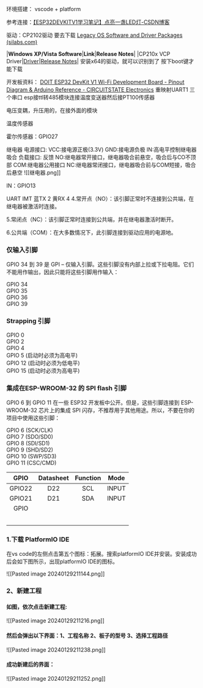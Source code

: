 环境搭建：
vscode + platform

参考连接：[【ESP32DEVKITV1学习笔记】点亮一盏LED灯-CSDN博客](https://blog.csdn.net/weixin_44415862/article/details/122369703)

驱动：CP2102驱动 要去下载
[Legacy OS Software and Driver Packages (silabs.com)](https://community.silabs.com/s/article/legacy-os-software-and-driver-packages?language=en_US)

|**Windows XP/Vista Software**|**Link**|**Release Notes**|
|CP210x VCP Driver|[Driver](http://www.silabs.com/documents/public/software/CP210x_VCP_Windows_XP_Vista.zip)|[Release Notes](http://www.silabs.com/documents/public/release-notes/CP210x_VCP_Windows_XP_Vista_Release_Notes.txt)|
安装x64的驱动，就可以识别到了
按下boot键才能下载

开发板资料：
[DOIT ESP32 DevKit V1 Wi-Fi Development Board - Pinout Diagram & Arduino Reference - CIRCUITSTATE Electronics](https://www.circuitstate.com/pinouts/doit-esp32-devkit-v1-wifi-development-board-pinout-diagram-and-reference/)
重映射UART1
三个串口
esp接ttl转485模块连接温度变送器然后接PT100传感器

电压变耦，升压用的，在接外面的模块


温度传感器

霍尔传感器：GPIO27



继电器
电源接口:
VCC:接电源正极(3.3V)
GND:接电源负极
IN:高电平控制继电器吸合
负载接口:
反馈
NO:继电器常开接口，继电器吸合前悬空，吸合后与CO不顶部
COM:继电器公用接口
NC:继电器常闭接口，继电器吸合前与COM短接，吸合后悬空
![[继电器.png]]

IN：GPIO13

UART IMT
蓝TX 2
黄RX 4
4.常开点（NO）：该引脚正常时不连接到公共端，在继电器被激活时连接。

5.常闭点（NC）：该引脚正常时连接到公共端，并在继电器激活时断开。

6.公共端（COM）：在大多数情况下，此引脚连接到驱动应用的电源地。

### 仅输入引脚

GPIO 34 到 39 是 GPI – 仅输入引脚。这些引脚没有内部上拉或下拉电阻。它们不能用作输出，因此只能将这些引脚用作输入：

GPIO 34  
GPIO 35  
GPIO 36  
GPIO 39

### Strapping 引脚

GPIO 0  
GPIO 2  
GPIO 4  
GPIO 5 (启动时必须为高电平)  
GPIO 12 (启动时必须为低电平)  
GPIO 15 (启动时必须为高电平)

### 集成在ESP-WROOM-32 的 SPI flash 引脚

GPIO 6 到 GPIO 11 在一些 ESP32 开发板中公开。但是，这些引脚连接到 ESP-WROOM-32 芯片上的集成 SPI 闪存，不推荐用于其他用途。所以，不要在你的项目中使用这些引脚：

GPIO 6 (SCK/CLK)  
GPIO 7 (SDO/SD0)  
GPIO 8 (SDI/SD1)  
GPIO 9 (SHD/SD2)  
GPIO 10 (SWP/SD3)  
GPIO 11 (CSC/CMD)

| GPIO | Datasheet | Function | Mode |
| :--: | :--: | :--: | :--: |
| GPIO22 | D22 | SCL | INPUT |
| GPIO21 | D21 | SDA | INPUT |
| GPIO |  |  |  |
|  |  |  |  |
|  |  |  |  |
|  |  |  |  |
|  |  |  |  |
|  |  |  |  |
### 1.下载 PlatformIO IDE

在vs code的左侧点击第五个图标：拓展。搜索platformIO IDE并安装。安装成功后会如下图所示，出现platformIO IDE的图标。

![[Pasted image 20240129211144.png]]
### 2、新建工程
#### 如图，依次点击新建工程:
![[Pasted image 20240129211216.png]]

#### 然后会弹出以下界面：1、工程名称 2、板子的型号 3、选择工程路径

![[Pasted image 20240129211238.png]]
#### 成功新建后的界面：
![[Pasted image 20240129211252.png]]